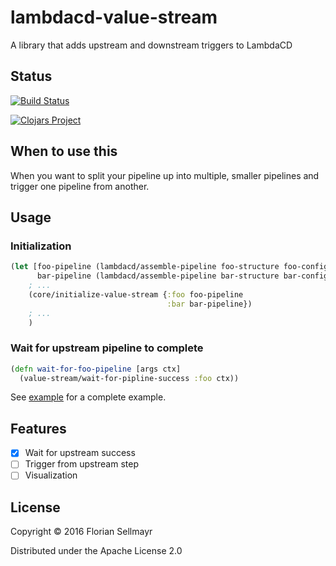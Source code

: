 # lambdacd-value-stream

A library that adds upstream and downstream triggers to LambdaCD

## Status

[![Build Status](https://travis-ci.org/flosell/lambdacd-git.svg)](https://travis-ci.org/flosell/lambdacd-git)

[![Clojars Project](https://img.shields.io/clojars/v/lambdacd-value-stream.svg)](https://clojars.org/lambdacd-value-stream)


## When to use this

When you want to split your pipeline up into multiple, smaller pipelines
and trigger one pipeline from another.

## Usage

### Initialization
```clojure
(let [foo-pipeline (lambdacd/assemble-pipeline foo-structure foo-config)
      bar-pipeline (lambdacd/assemble-pipeline bar-structure bar-config)]
    ; ...
    (core/initialize-value-stream {:foo foo-pipeline
                                   :bar bar-pipeline})
    ; ...
    )
```

### Wait for upstream pipeline to complete

```clojure
(defn wait-for-foo-pipeline [args ctx]
  (value-stream/wait-for-pipline-success :foo ctx))
```

See [example](example/simple_pipeline.clj) for a complete example.

## Features

* [x] Wait for upstream success
* [ ] Trigger from upstream step
* [ ] Visualization

## License

Copyright © 2016 Florian Sellmayr

Distributed under the Apache License 2.0